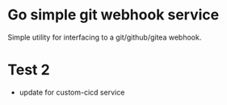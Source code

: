 # Go simple git webhook service

Simple utility for interfacing to a git/github/gitea webhook.

# Test 2
- update for custom-cicd service
